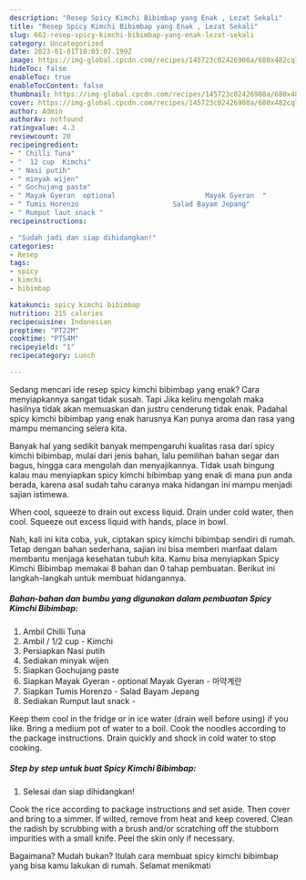 ```yaml
---
description: "Resep Spicy Kimchi Bibimbap yang Enak , Lezat Sekali"
title: "Resep Spicy Kimchi Bibimbap yang Enak , Lezat Sekali"
slug: 662-resep-spicy-kimchi-bibimbap-yang-enak-lezat-sekali
category: Uncategorized
date: 2023-01-01T10:03:07.199Z
image: https://img-global.cpcdn.com/recipes/145723c02426908a/680x482cq70/spicy-kimchi-bibimbap-foto-resep-utama.jpg
hideToc: false
enableToc: true
enableTocContent: false
thumbnail: https://img-global.cpcdn.com/recipes/145723c02426908a/680x482cq70/spicy-kimchi-bibimbap-foto-resep-utama.jpg
cover: https://img-global.cpcdn.com/recipes/145723c02426908a/680x482cq70/spicy-kimchi-bibimbap-foto-resep-utama.jpg
author: Admin
authorAv: notfound
ratingvalue: 4.3
reviewcount: 20
recipeingredient:
- " Chilli Tuna"
- "  12 cup  Kimchi"
- " Nasi putih"
- " minyak wijen"
- " Gochujang paste"
- " Mayak Gyeran  optional                      Mayak Gyeran  "
- " Tumis Horenzo                       Salad Bayam Jepang"
- " Rumput laut snack "
recipeinstructions:

- "Sudah jadi dan siap dihidangkan!"
categories:
- Resep
tags:
- spicy
- kimchi
- bibimbap

katakunci: spicy kimchi bibimbap 
nutrition: 215 calories
recipecuisine: Indonesian
preptime: "PT22M"
cooktime: "PT54M"
recipeyield: "1"
recipecategory: Lunch

---
```



Sedang mencari ide resep spicy kimchi bibimbap yang enak? Cara menyiapkannya sangat tidak susah. Tapi Jika keliru mengolah maka hasilnya tidak akan memuaskan dan justru cenderung tidak enak. Padahal spicy kimchi bibimbap yang enak harusnya Kan punya aroma dan rasa yang mampu memancing selera kita.


Banyak hal yang sedikit banyak mempengaruhi kualitas rasa dari spicy kimchi bibimbap, mulai dari jenis bahan, lalu pemilihan bahan segar dan bagus, hingga cara mengolah dan menyajikannya. Tidak usah bingung kalau mau menyiapkan spicy kimchi bibimbap yang enak di mana pun anda berada, karena asal sudah tahu caranya maka hidangan ini mampu menjadi sajian istimewa.

When cool, squeeze to drain out excess liquid. Drain under cold water, then cool. Squeeze out excess liquid with hands, place in bowl.


Nah, kali ini kita coba, yuk, ciptakan spicy kimchi bibimbap sendiri di rumah. Tetap dengan bahan sederhana, sajian ini bisa memberi manfaat dalam membantu menjaga kesehatan tubuh kita. Kamu bisa menyiapkan Spicy Kimchi Bibimbap memakai 8 bahan dan 0 tahap pembuatan. Berikut ini langkah-langkah untuk membuat hidangannya.

<!--inarticleads1-->

##### Bahan-bahan dan bumbu yang digunakan dalam pembuatan Spicy Kimchi Bibimbap:

1. Ambil  Chilli Tuna
1. Ambil  / 1/2 cup - Kimchi
1. Persiapkan  Nasi putih
1. Sediakan  minyak wijen
1. Siapkan  Gochujang paste
1. Siapkan  Mayak Gyeran - optional                      Mayak Gyeran - 마약계란
1. Siapkan  Tumis Horenzo -                      Salad Bayam Jepang
1. Sediakan  Rumput laut snack -


Keep them cool in the fridge or in ice water (drain well before using) if you like. Bring a medium pot of water to a boil. Cook the noodles according to the package instructions. Drain quickly and shock in cold water to stop cooking. 

<!--inarticleads2-->

##### Step by step untuk buat Spicy Kimchi Bibimbap:


1. Selesai dan siap dihidangkan!

Cook the rice according to package instructions and set aside. Then cover and bring to a simmer. If wilted, remove from heat and keep covered. Clean the radish by scrubbing with a brush and/or scratching off the stubborn impurities with a small knife. Peel the skin only if necessary. 

Bagaimana? Mudah bukan? Itulah cara membuat spicy kimchi bibimbap yang bisa kamu lakukan di rumah. Selamat menikmati
